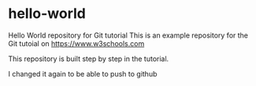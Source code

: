 # hello-world
Hello World repository for Git tutorial
This is an example repository for the Git tutoial on https://www.w3schools.com

This repository is built step by step in the tutorial.

I changed it again to be able to push to github
